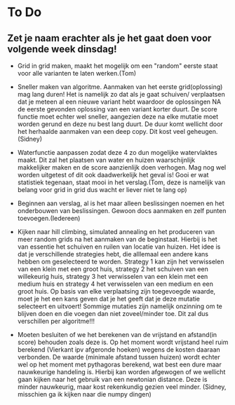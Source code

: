 # To Do
## Zet je naam erachter als je het gaat doen voor volgende week dinsdag!
- Grid in grid maken, maakt het mogelijk om een "random" eerste staat voor alle varianten te laten werken.(Tom)

- Sneller maken van algoritme. Aanmaken van het eerste grid(oplossing) mag lang duren! Het is namelijk zo dat als je gaat schuiven/ verplaatsen dat je meteen al een nieuwe variant hebt waardoor de oplossingen NA de eerste gevonden oplossing van een variant korter duurt. De score functie moet echter wel sneller, aangezien deze na elke mutatie moet worden gerund en deze nu best lang duurt. De duur komt wellicht door het herhaalde aanmaken van een deep copy. Dit kost veel geheugen. (Sidney)

- Waterfunctie aanpassen zodat deze 4 zo dun mogelijke watervlaktes maakt. Dit zal het plaatsen van water en huizen waarschijnlijk makkelijker maken en de score aanzienlijk doen verhogen. Mag nog wel worden uitgetest of dit ook daadwerkelijk het geval is! Gooi er wat statistiek tegenaan, staat mooi in het verslag.(Tom, deze is namelijk van belang voor grid in grid dus wacht er liever niet te lang op)

- Beginnen aan verslag, al is het maar alleen beslissingen noemen en het onderbouwen van beslissingen. Gewoon docs aanmaken en zelf punten toevoegen.(Iedereen)

- Kijken naar hill climbing, simulated annealing en het produceren van meer random grids na het aanmaken van de beginstaat. Hierbij is het van essentie het schuiven en ruilen van locatie van huizen. Het idee is dat je verschillende strategies hebt, die alllemaal een andere kans hebben om geselecteerd te worden. Strategy 1 kan zijn het verwisselen van een klein met een groot huis, strategy 2 het schuiven van een willekeurig huis, strategy 3 het verwisselen van een klein met een medium huis en strategy 4 het verwisselen van een medium en een groot huis. Op basis van elke verplaatsing zijn toegevoegde waarde, moet je het een kans geven dat je het geeft dat je deze mutatie selecteert en uitvoert! Sommige mutaties zijn namelijk onzinning om te blijven doen en die voegen dan niet zoveel/minder toe. Dit zal dus verschillen per algoritme!!!

- Moeten besluiten of we het berekenen van de vrijstand en afstand(in score) behouden zoals deze is. Op het moment wordt vrijstand heel ruim berekend (Vierkant ipv afgeronde hoeken) wegens de kosten daaraan verbonden. De waarde (minimale afstand tussen huizen) wordt echter wel op het moment met pythagoras berekend, wat best een dure maar nauwkeurige handeling is. Hierbij kan worden afgewogen of we wellicht gaan kijken naar het gebruik van een newtonian distance. Deze is minder nauwkeurig, maar kost rekenkundig gezien veel minder. (Sidney, misschien ga ik kijken naar die numpy dingen)

